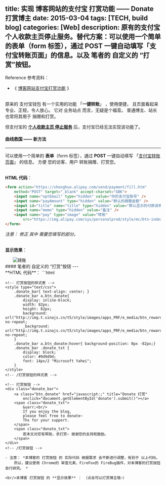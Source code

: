 title: 实现 博客网站的支付宝 打赏功能 —— Donate 打赏博主
date: 2015-03-04
tags: [TECH, build blog]
categories: [Web]
description: 原有的支付宝个人收款主页停止服务。替代方案：可以使用一个简单的表单（form 标签），通过 POST 一键自动填写「支付宝转账页面」的信息。以及 笔者的 自定义的 “打赏”按钮。
---
Reference 参考资料：
- 《 [博客网站支付宝打赏功能](http://www.zzyyss.com/archives/809) 》

<br/>原来的 支付宝钱包 有一个实用的功能 「**一键转账**」 ，使用便捷，
且页面看起来专业、正规，令人放心。 它对 业务站点 而言，无疑是个福音。
普通博主、站长 也常将其用于 捐赠和打赏。

但支付宝的 [**个人收款主页 停止服务**](http://www.ithome.com/html/it/83096.htm) 后，支付宝已经无法实现该功能了。
<br/>
#### 曲线救国 —— 新方法
---

可以使用一个简单的 **表单**（form 标签），通过 **POST** 一键自动填写 「[支付宝转账页面](https://shenghuo.alipay.com/send/payment/fill.htm)」 的信息。
方便 您的访客、用户 转账捐赠、打赏您。

<br/>**HTML 代码**：
```html
<form action="https://shenghuo.alipay.com/send/payment/fill.htm"
	method="POST" target="_blank" accept-charset="GBK">
	<input name="optEmail" type="hidden" value="你的支付宝账号" />
	<input name="payAmount" type="hidden" value="默认的捐赠金额" />
	<input id="title" name="title" type="hidden" value="默认显示的付款说明" />
	<input name="memo" type="hidden" value="备注" />
	<input name="pay" type="image" value="转账"
		src="https://img.alipay.com/sys/personalprod/style/mc/btn-index.png" />
</form>
```

*注意： 修正 其中 需要您填写的部分。*

<br/>**显示效果**：
<form action="https://shenghuo.alipay.com/send/payment/fill.htm" method="POST" target="_blank" accept-charset="GBK" style="margin-left: 25px; display: inline;">	<input name="optEmail" type="hidden" value="你的支付宝账号" />	<input name="payAmount" type="hidden" value="默认的捐赠金额" />	<input id="title" name="title" type="hidden" value="默认显示的付款说明" />	<input name="memo" type="hidden" value="备注" />	<input name="pay" type="image" value="转账" src="https://img.alipay.com/sys/personalprod/style/mc/btn-index.png" />	</form>
<br/>
#### 笔者的 自定义的 “打赏”按钮
---
<br/>**HTML 代码**：
```html
	<!-- 打赏表单 -->
	<form id="donate" action="https://shenghuo.alipay.com/send/payment/fill.htm" 
		method="POST" target="_blank" accept-charset="GBK" style="display: none;">
		<input name="optEmail" type="hidden" value="您的支付宝账号" />
		<input name="payAmount" type="hidden" value="默认的打赏金额" />
		<input id="title" name="title" type="hidden" value="默认显示的付款说明" />
		<input name="memo" type="hidden" value="备注" />
	</form>
	<!-- /打赏表单 -->

	<!-- 打赏按钮的样式表 -->
	<style type="text/css">
		.donate_bar{ text-align: center; }
		.donate_bar a.btn_donate{
			display: inline-block;
			width: 82px;
			height: 82px;
			background: url("http://img.t.sinajs.cn/t5/style/images/apps_PRF/e_media/btn_reward.gif") no-repeat;
			_background: url("http://img.t.sinajs.cn/t5/style/images/apps_PRF/e_media/btn_reward.gif") no-repeat; 
		}
		.donate_bar a.btn_donate:hover{ background-position: 0px -82px;}
		.donate_bar .donate_txt {
			display: block;
			color: #9d9d9d;
			font: 14px/2 "Microsoft Yahei";
		}
	</style>
	<!-- /打赏按钮的样式表 -->

	<!-- 打赏按钮 -->
	<div class="donate_bar">
		<a class="btn_donate" href="javascript:;" title="Donate 打赏" 
			onclick="document.getElementById('donate').submit()"></a>
		<span class="donate_txt">
			&uarr;<br/>
			If you enjoy the blog,
			please feel free to donate~
			Thx for your support.
		</span>
		<span class="donate_txt">
			若本文对您有帮助，求打赏~ 谢谢您的支持和鼓励。
		</span>
	</div>
	<!-- /打赏按钮 -->
```
- 注意： *本博客的 打赏按钮 的 实际代码 根据需求 会不断进行调整，有别于 以上代码。
	所以，建议使用 Chrome的 审查元素、FireFox的 FireBug插件，对本博客的打赏按钮 自行研究。 *

<br/>本博客 打赏按钮 的 **显示效果** ： （点击可以打赏博主哦~）
